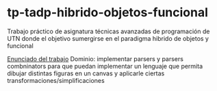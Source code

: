 # tp-tadp-hibrido-objetos-funcional
Trabajo práctico de asignatura técnicas avanzadas de programación de UTN donde el objetivo sumergirse en el paradigma hibrido de objetos y funcional

[Enunciado del trabajo](https://docs.google.com/document/d/11X2vk3FbRaArhWiy_FqtcEnJQHBGHOx1l_tkqeMxSAU/edit?tab=t.0)
Dominio: implementar parsers y parsers combninators para que puedan implementar un lenguaje que permita dibujar distintas figuras en un canvas y aplicarle ciertas transformaciones/simplificaciones
